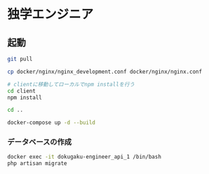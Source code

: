 # 独学エンジニア

## 起動

```bash
git pull

cp docker/nginx/nginx_development.conf docker/nginx/nginx.conf

# clientに移動してローカルでnpm installを行う
cd client
npm install

cd ..

docker-compose up -d --build
```

### データベースの作成

```bash
docker exec -it dokugaku-engineer_api_1 /bin/bash
php artisan migrate
```
